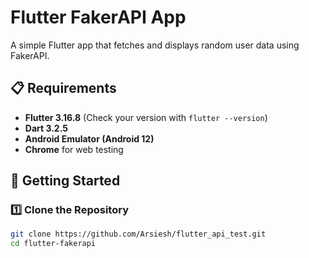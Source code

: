# Flutter FakerAPI App

A simple Flutter app that fetches and displays random user data using FakerAPI.

## 📋 Requirements

- **Flutter 3.16.8** (Check your version with `flutter --version`)
- **Dart 3.2.5**
- **Android Emulator (Android 12)**
- **Chrome** for web testing

## 🚀 Getting Started

### 1️⃣ **Clone the Repository**
```sh
git clone https://github.com/Arsiesh/flutter_api_test.git
cd flutter-fakerapi
